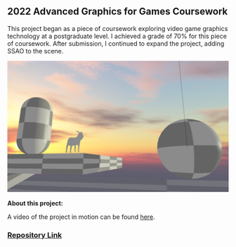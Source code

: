 ## 2022 Advanced Graphics for Games Coursework

This project began as a piece of coursework exploring video game graphics technology at a postgraduate level. I achieved a grade of 70% for this piece of coursework. After submission, I continued to expand the project, adding SSAO to the scene. 

![Graphics Coursework](/images/goat.png)

**About this project:** 

A video of the project in motion can be found [here](https://youtu.be/OHDRQ2D_iJ4).

### [Repository Link](https://github.com/Paraic821/CSC8502)
